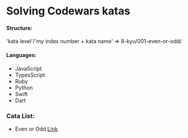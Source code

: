 # Solving Codewars katas

#### Structure:
'kata level'/'my index number + kata name' => 8-kyu/001-even-or-odd/

#### Languages:
- JavaScript
- TypesScript
- Ruby
- Python
- Swift
- Dart
  
### Cata List:
- Even or Odd [Link]("https://www.codewars.com/kata/53da3dbb4a5168369a0000fe")